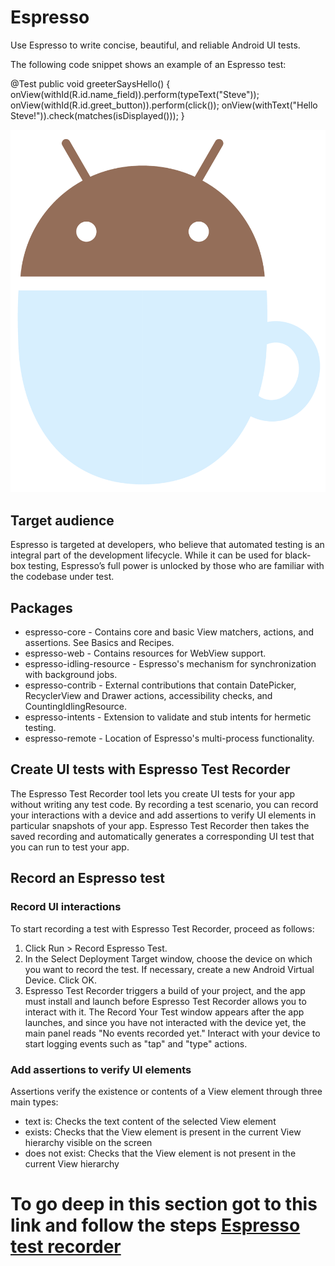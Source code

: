 # Espresso 

Use Espresso to write concise, beautiful, and reliable Android UI tests.

The following code snippet shows an example of an Espresso test:

@Test
public void greeterSaysHello() {
    onView(withId(R.id.name_field)).perform(typeText("Steve"));
    onView(withId(R.id.greet_button)).perform(click());
    onView(withText("Hello Steve!")).check(matches(isDisplayed()));
}

![image](../img/espresso.png)

## Target audience

Espresso is targeted at developers, who believe that automated testing is an integral part of the development lifecycle. While it can be used for black-box testing, Espresso’s full power is unlocked by those who are familiar with the codebase under test.

## Packages

- espresso-core - Contains core and basic View matchers, actions, and assertions. See Basics and Recipes.
- espresso-web - Contains resources for WebView support.
- espresso-idling-resource - Espresso's mechanism for synchronization with background jobs.
- espresso-contrib - External contributions that contain DatePicker, RecyclerView and Drawer actions, accessibility checks, and CountingIdlingResource.
- espresso-intents - Extension to validate and stub intents for hermetic testing.
- espresso-remote - Location of Espresso's multi-process functionality.

## Create UI tests with Espresso Test Recorder 

The Espresso Test Recorder tool lets you create UI tests for your app without writing any test code. By recording a test scenario, you can record your interactions with a device and add assertions to verify UI elements in particular snapshots of your app. Espresso Test Recorder then takes the saved recording and automatically generates a corresponding UI test that you can run to test your app.

## Record an Espresso test

### Record UI interactions

To start recording a test with Espresso Test Recorder, proceed as follows:

1. Click Run > Record Espresso Test.
2. In the Select Deployment Target window, choose the device on which you want to record the test. If necessary, create a new Android Virtual Device. Click OK.
3. Espresso Test Recorder triggers a build of your project, and the app must install and launch before Espresso Test Recorder allows you to interact with it. The Record Your Test window appears after the app launches, and since you have not interacted with the device yet, the main panel reads "No events recorded yet." Interact with your device to start logging events such as "tap" and "type" actions.

### Add assertions to verify UI elements

Assertions verify the existence or contents of a View element through three main types:

- text is: Checks the text content of the selected View element
- exists: Checks that the View element is present in the current View hierarchy visible on the screen
- does not exist: Checks that the View element is not present in the current View hierarchy

# To go deep in this section got to this link and follow the steps [Espresso test recorder](https://developer.android.com/studio/test/espresso-test-recorder)